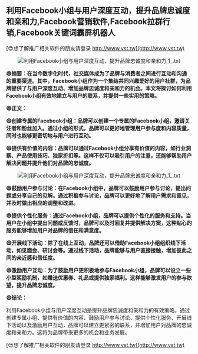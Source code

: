 ## **利用Facebook小组与用户深度互动，提升品牌忠诚度和亲和力,Facebook营销软件,Facebook拉群行销,Facebook关键词霸屏机器人**

[😍想了解推广相关软件的朋友请登录 http://www.vst.tw](http://www.vst.tw)

 <center><img src="https://vst.tw/MP4/tuiguang/png/2.png" alt="利用Facebook小组与用户深度互动，提升品牌忠诚度和亲和力_1_.txt"></center>

**😄摘要：在当今数字化时代，社交媒体成为了品牌与消费者之间进行互动和沟通的重要渠道。其中，Facebook小组作为一个集结共同兴趣爱好的用户社群，为品牌提供了与用户深度互动、增加品牌忠诚度和亲和力的机会。本文将探讨如何利用Facebook小组有效地建立与用户的联系，并提供一些实用的策略。**

**😄正文：**

**😄创建专属的Facebook小组：品牌可以创建一个专属的Facebook小组，邀请关注者和粉丝加入。通过小组的形式，品牌可以更好地管理用户参与度和内容质量，同时也能够更密切地与用户进行互动。**

**😄提供有价值的内容：品牌可以通过Facebook小组分享有价值的内容，如行业洞察、产品使用技巧、独家折扣等。这样不仅可以吸引用户的注意，还能够帮助用户解决问题并提升他们对品牌的忠诚度。**

 <center><img src="https://vst.tw/MP4/tuiguang/png/2.png" alt="利用Facebook小组与用户深度互动，提升品牌忠诚度和亲和力_1_.txt"></center>

**😄鼓励用户参与讨论：在Facebook小组中，品牌可以鼓励用户参与讨论，提出问题或分享自己的见解。通过积极参与讨论，品牌可以更好地了解用户需求和意见，并及时做出相应的调整和改进。**

**😄提供个性化服务：通过Facebook小组，品牌可以提供个性化的服务和支持。当用户在小组中提出问题或反馈时，品牌可以及时回复并提供解决方案，这种贴心的服务能够增加用户对品牌的信任和满意度。**

**😄开展线下活动：除了在线上互动，品牌还可以借助Facebook小组组织线下活动，如见面会、研讨会等。通过线下活动，品牌能够与用户直接接触，增加彼此之间的亲近感和信任度。**

**😄激励用户互动：为了鼓励用户更积极地参与Facebook小组，品牌可以设立一些小型奖励机制，如赠送优惠券、礼品或提供独家福利。这样能够激发用户的参与欲望，提升品牌忠诚度。**

**😄结论：**

利用Facebook小组与用户深度互动是提升品牌忠诚度和亲和力的有效策略。通过创建专属小组、提供有价值的内容、鼓励用户参与讨论、提供个性化服务、开展线下活动以及激励用户互动，品牌可以建立更紧密的联系，并增加用户对品牌的忠诚度和亲和力。这将为品牌带来更多的机会和业务发展。

[😍想了解推广相关软件的朋友请登录 http://www.vst.tw](http://www.vst.tw)




